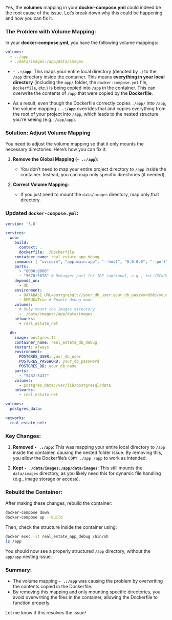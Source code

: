 Yes, the **volumes** mapping in your **docker-compose.yml** could indeed be the root cause of the issue. Let’s break down why this could be happening and how you can fix it.

### The Problem with Volume Mapping:
In your **docker-compose.yml**, you have the following volume mappings:

```yaml
volumes:
  - .:/app
  - ./data/images:/app/data/images
```

- **`- .:/app`**: This maps your entire local directory (denoted by `.`) to the `/app` directory inside the container. This means **everything in your local directory** (including the `app/` folder, the `docker-compose.yml` file, `Dockerfile`, etc.) is being copied into `/app` in the container. This can overwrite the contents of `/app` that were copied by the **Dockerfile**.
  
- As a result, even though the Dockerfile correctly copies `./app/` into `/app`, the volume mapping **`- .:/app`** overrides that and copies everything from the root of your project into `/app`, which leads to the nested structure you're seeing (e.g., `/app/app`).

### Solution: Adjust Volume Mapping
You need to adjust the volume mapping so that it only mounts the necessary directories. Here’s how you can fix it:

1. **Remove the Global Mapping (`- .:/app`)**:
   - You don’t need to map your entire project directory to `/app` inside the container. Instead, you can map only specific directories (if needed).

2. **Correct Volume Mapping**:
   - If you just need to mount the `data/images` directory, map only that directory.

### Updated **`docker-compose.yml`**:

```yaml
version: '3.8'

services:
  web:
    build:
      context: .
      dockerfile: ./Dockerfile
    container_name: real_estate_app_debug
    command: [ "uvicorn", "app.main:app", "--host", "0.0.0.0", "--port", "8000", "--reload", "--reload-dir", "./app", "--log-level", "debug" ]
    ports:
      - "8000:8000"
      - "5678:5678" # Debugger port for IDE (optional, e.g., for VSCode or PyCharm)
    depends_on:
      - db
    environment:
      - DATABASE_URL=postgresql://your_db_user:your_db_password@db/your_db_name
      - DEBUG=True # Enable debug mode
    volumes:
      # Only mount the images directory
      - ./data/images:/app/data/images
    networks:
      - real_estate_net

  db:
    image: postgres:14
    container_name: real_estate_db_debug
    restart: always
    environment:
      POSTGRES_USER: your_db_user
      POSTGRES_PASSWORD: your_db_password
      POSTGRES_DB: your_db_name
    ports:
      - "5432:5432"
    volumes:
      - postgres_data:/var/lib/postgresql/data
    networks:
      - real_estate_net

volumes:
  postgres_data:

networks:
  real_estate_net:
```

### Key Changes:
1. **Removed `- .:/app`**: This was mapping your entire local directory to `/app` inside the container, causing the nested folder issue. By removing this, you allow the Dockerfile’s `COPY ./app /app` to work as intended.
   
2. **Kept `- ./data/images:/app/data/images`**: This still mounts the `data/images` directory, as you likely need this for dynamic file handling (e.g., image storage or access).

### Rebuild the Container:
After making these changes, rebuild the container:
```bash
docker-compose down
docker-compose up --build
```

Then, check the structure inside the container using:
```bash
docker exec -it real_estate_app_debug /bin/sh
ls /app
```

You should now see a properly structured `/app` directory, without the `app/app` nesting issue.

### Summary:
- The volume mapping **`- .:/app`** was causing the problem by overwriting the contents copied in the Dockerfile.
- By removing this mapping and only mounting specific directories, you avoid overwriting the files in the container, allowing the Dockerfile to function properly.

Let me know if this resolves the issue!